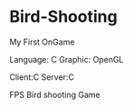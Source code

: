 # Bird-Shooting

My First OnGame

Language: C
Graphic: OpenGL

Client:C
Server:C

FPS Bird shooting Game
